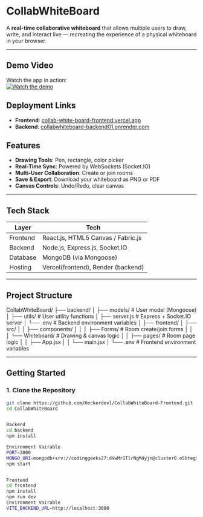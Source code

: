 # CollabWhiteBoard

A **real-time collaborative whiteboard** that allows multiple users to draw, write, and interact live — recreating the experience of a physical whiteboard in your browser.

---
##  Demo Video

Watch the app in action:  
[![Watch the demo](https://img.youtube.com/vi/D-nu_yf8fTM/hqdefault.jpg)](https://youtu.be/D-nu_yf8fTM)

## Deployment Links

- **Frontend**: [collab-white-board-frontend.vercel.app](https://collab-white-board-frontend.vercel.app)
- **Backend**: [collabwhiteboard-backend01.onrender.com](https://collabwhiteboard-backend01.onrender.com)

##  Features

- **Drawing Tools**: Pen, rectangle, color picker
- **Real-Time Sync**: Powered by WebSockets (Socket.IO)
- **Multi-User Collaboration**: Create or join rooms 
- **Save & Export**: Download your whiteboard as PNG or PDF
- **Canvas Controls**: Undo/Redo, clear canvas

---

##  Tech Stack

| Layer     | Tech                                      |
|-----------|-------------------------------------------|
| Frontend  | React.js, HTML5 Canvas / Fabric.js         |
| Backend   | Node.js, Express.js, Socket.IO             |
| Database  | MongoDB (via Mongoose)                     |
| Hosting   | Vercel(frontend), Render (backend) |

---

##  Project Structure

CollabWhiteBoard/
├── backend/
│ ├── models/ # User model (Mongoose)
│ ├── utils/ # User utility functions
│ ├── server.js # Express + Socket.IO server
│ └── .env # Backend environment variables
│
├── frontend/
│ ├── src/
│ │ ├── components/
│ │ │ ├── Forms/ # Room create/join forms
│ │ │ └── Whiteboard/ # Drawing & canvas logic
│ │ ├── pages/ # Room page logic
│ │ ├── App.jsx
│ │ └── main.jsx
│ └── .env # Frontend environment variables


---

##  Getting Started

### 1. Clone the Repository

```bash
git clone https://github.com/Heckerdevl/CollabWhiteBoard-Frontend.git
cd CollabWhiteBoard


Backend
cd backend
npm install

Environment Vairable
PORT=3000
MONGO_URI=mongodb+srv://codinggeeks27:dVwMr1TlrNgM4yjn@cluster0.o5btegm.mongodb.net/CollabWhiteBoard
npm start


Frontend
cd frontend
npm install
npm run dev  
Environment Vairable
VITE_BACKEND_URL=http://localhost:3000






